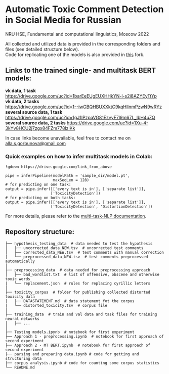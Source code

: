 # Automatic Toxic Comment Detection in Social Media for Russian
NRU HSE, Fundamental and computational linguistics, Moscow 2022  
  
All collected and utilized data is provided in the corresponding folders and files (see detailed structure below).  
Code for replicating one of the models is also provided in [this](https://github.com/alla-g/Russan-Hate-speech-Recognition) fork.  

## Links to the trained single- and multitask BERT models:

**vk data, 1 task**  
https://drive.google.com/uc?id=1barEeEUgEUXHHkYN-l-s2i8AZYEyTtYp  
**vk data, 2 tasks**  
https://drive.google.com/uc?id=1--iwGBQHBUXXktC9kqHllnmPzwN9wRYz  
**several source data, 1 task**  
https://drive.google.com/uc?id=1gJ1IPzpaVG81EzyyF7l9m67L_IbH4uZQ  
**several source data, 2 tasks** 
https://drive.google.com/uc?id=1Xu-4-3kYv8HCU2j7zgx84FZm778lzIKk  

In case links become unavailable, feel free to contact me on alla.s.gorbunova@gmail.com
### Quick examples on how to infer multitask models in Colab:
```
!gdown https://drive.google.com/link_from_above

pipe = inferPipeline(modelPath = 'sample_dir/model.pt',
                     maxSeqLen = 128)
# for predicting on one task:
output = pipe.infer([['every text is in'], ['separate list']],
                    ['ToxicityDetection'])
# for predicting on both tasks:
output = pipe.infer([['every text is in'], ['separate list']],
                    ['ToxicityDetection', 'DistortionDetection'])
```
For more details, please refer to the [multi-task-NLP documentation](https://multi-task-nlp.readthedocs.io/en/latest/infering.html).

## Repository structure:  
```
├── hypothesis_testing_data  # data needed to test the hypothesis  
│   ├── uncorrected_data_NEW.tsv  # uncorrected test comments  
│   ├── corrected_data_NEW.tsv  # test comments with manual correction  
|   └── preprocessed_data_NEW.tsv  # test comments preprocessed automatically  
│  
├── preprocessing_data  # data needed for preprocessing approach  
│   ├── bad_wordlist.txt  # list of offensive, obscene and otherwise toxic words  
|   └── replacement.json  # rules for replacing cyrillic letters  
│  
├── toxicity_corpus  # folder for publishing collected distorted toxicity data  
│   ├── DATASTATEMENT.md  # data statement fot the corpus  
|   └── distorted_toxicity.tsv  # corpus file  
│      
├── training_data  # train and val data and task files for training neural networks  
│   ├── ...     
│  
├── Testing models.ipynb  # notebook for first experiment  
├── Approach 1 - preprocessing.ipynb  # notebook for first approach of second experiment  
├── Approach 2 - MT BERT.ipynb  # notebook for first approach of second experiment  
├── parsing and preparing data.ipynb # code for getting and structuring data  
├── corpus analysis.ipynb # code for counting some corpus statistics  
└── README.md
```

